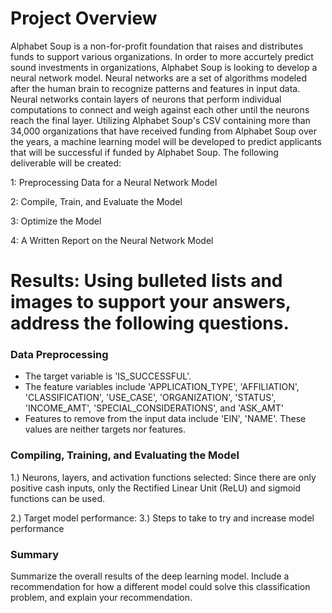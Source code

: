 # Project Overview
Alphabet Soup is a non-for-profit foundation that raises and distributes funds to support various organizations.  In order to more accurtely predict sound investments in organizations, Alphabet Soup is looking to develop a neural network model. Neural networks are a set of algorithms modeled after the human brain to recognize patterns and features in input data.  Neural networks contain layers of neurons that perform individual computations to connect and weigh against each other until the neurons reach the final layer. Utilizing Alphabet Soup's CSV containing more than 34,000 organizations that have received funding from Alphabet Soup over the years, a machine learning model will be developed to predict applicants that will be successful if funded by Alphabet Soup. The following deliverable will be created:

1: Preprocessing Data for a Neural Network Model

2: Compile, Train, and Evaluate the Model

3: Optimize the Model

4: A Written Report on the Neural Network Model

  # Results: Using bulleted lists and images to support your answers, address the following questions.

  ### Data Preprocessing
  * The target variable is 'IS_SUCCESSFUL'. 
  * The feature variables include 'APPLICATION_TYPE', 'AFFILIATION', 'CLASSIFICATION', 'USE_CASE', 'ORGANIZATION', 'STATUS', 'INCOME_AMT', 'SPECIAL_CONSIDERATIONS', and 'ASK_AMT'          
  * Features to remove from the input data include 'EIN', 'NAME'. These values are neither targets nor features.

  ### Compiling, Training, and Evaluating the Model
  1.) Neurons, layers, and activation functions selected:
      Since there are only positive cash inputs, only the Rectified Linear Unit (ReLU) and sigmoid functions can be used. 

  2.) Target model performance:
  3.) Steps to take to try and increase model performance

  ### Summary
  Summarize the overall results of the deep learning model. Include a recommendation for how a different model could solve this classification problem, and explain your recommendation.
